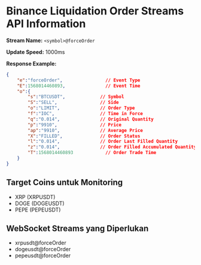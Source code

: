 # Binance Liquidation Order Streams API Information

**Stream Name:** `<symbol>@forceOrder`

**Update Speed:** 1000ms

**Response Example:**
```json
{
    "e":"forceOrder",                // Event Type
    "E":1568014460893,               // Event Time
    "o":{
        "s":"BTCUSDT",             // Symbol
        "S":"SELL",                // Side
        "o":"LIMIT",               // Order Type
        "f":"IOC",                 // Time in Force
        "q":"0.014",               // Original Quantity
        "p":"9910",                // Price
        "ap":"9910",               // Average Price
        "X":"FILLED",              // Order Status
        "l":"0.014",               // Order Last Filled Quantity
        "z":"0.014",               // Order Filled Accumulated Quantity
        "T":1568014460893            // Order Trade Time
    }
}
```



## Target Coins untuk Monitoring
- XRP (XRPUSDT)
- DOGE (DOGEUSDT) 
- PEPE (PEPEUSDT)

## WebSocket Streams yang Diperlukan
- xrpusdt@forceOrder
- dogeusdt@forceOrder
- pepeusdt@forceOrder

